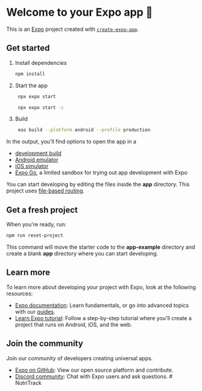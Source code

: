 # Welcome to your Expo app 👋  

This is an [Expo](https://expo.dev) project created with [`create-expo-app`](https://www.npmjs.com/package/create-expo-app).  

## Get started  

1. Install dependencies  

   ```bash
   npm install
   ```

2. Start the app  

   ```bash
    npx expo start
   ```

   ```bash
    npx expo start -c
   ```

3. Build  

   ```bash
    eas build --platform android --profile production
   ```  

In the output, you'll find options to open the app in a  

- [development build](https://docs.expo.dev/develop/development-builds/introduction/)  
- [Android emulator](https://docs.expo.dev/workflow/android-studio-emulator/)  
- [iOS simulator](https://docs.expo.dev/workflow/ios-simulator/)  
- [Expo Go](https://expo.dev/go), a limited sandbox for trying out app development with Expo  

You can start developing by editing the files inside the **app** directory. This project uses [file-based routing](https://docs.expo.dev/router/introduction).

## Get a fresh project  

When you're ready, run:  

```bash
npm run reset-project
```  

This command will move the starter code to the **app-example** directory and create a blank **app** directory where you can start developing.  

## Learn more  

To learn more about developing your project with Expo, look at the following resources:  

- [Expo documentation](https://docs.expo.dev/): Learn fundamentals, or go into advanced topics with our [guides](https://docs.expo.dev/guides).
- [Learn Expo tutorial](https://docs.expo.dev/tutorial/introduction/): Follow a step-by-step tutorial where you'll create a project that runs on Android, iOS, and the web.  

## Join the community  

Join our community of developers creating universal apps.

- [Expo on GitHub](https://github.com/expo/expo): View our open source platform and contribute.
- [Discord community](https://chat.expo.dev): Chat with Expo users and ask questions.
  #   N u t r i T r a c k 
   
   
